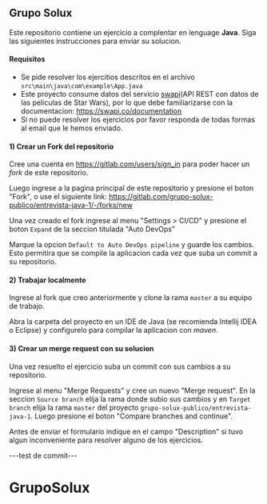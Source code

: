 ## Grupo Solux

Este repositorio contiene un ejercicio a complentar en lenguage **Java**. Siga las siguientes instrucciones para enviar su solucion.

#### Requisitos

- Se pide resolver los ejercitios descritos en el archivo `src\main\java\com\example\App.java`
- Este proyecto consume datos del servicio [swapi](https://swapi.co)(API REST con datos de las peliculas de Star Wars), por lo que debe familiarizarse con la documentacion: https://swapi.co/documentation
- Si no puede resolver los ejercicios por favor responda de todas formas al email que le hemos enviado.


#### 1) Crear un Fork del repositorio

Cree una cuenta en https://gitlab.com/users/sign_in para poder hacer un _fork_ de este repositorio.

Luego ingrese a la pagina principal de este repositorio y presione el boton "Fork", o use el siguiente link: https://gitlab.com/grupo-solux-publico/entrevista-java-1/-/forks/new

Una vez creado el fork ingrese al menu "Settings > CI/CD" y presione el boton `Expand` de la seccion titulada "Auto DevOps"

Marque la opcion `Default to Auto DevOps pipeline` y guarde los cambios. Esto permitira que se compile la aplicacion cada vez que suba un commit a su repositorio.

#### 2) Trabajar localmente

Ingrese al fork que creo anteriormente y clone la rama `master` a su equipo de trabajo.

Abra la carpeta del proyecto en un IDE de Java (se recomienda Intellij IDEA o Eclipse) y configurelo para compilar la aplicacion con _maven_.


#### 3) Crear un merge request con su solucion

Una vez resuelto el ejercicio suba un commit con sus cambios a su repositorio.

Ingrese al menu "Merge Requests" y cree un nuevo "Merge request". En la seccion `Source branch` elija la rama donde subio sus cambios y en `Target branch` elija la rama `master` del proyecto `grupo-solux-publico/entrevista-java-1`. Luego presione el boton "Compare branches and continue".

Antes de enviar el formulario indique en el campo "Description" si tuvo algun inconveniente para resolver alguno de los ejercicios.

---test de commit---
# GrupoSolux
